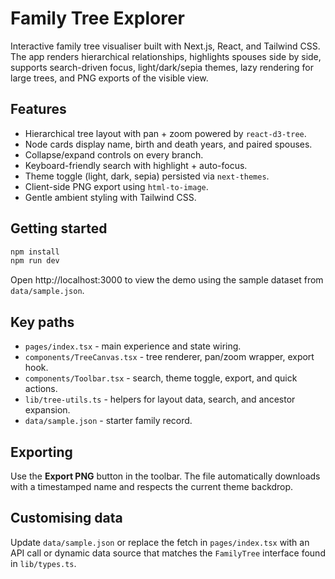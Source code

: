 # Family Tree Explorer

Interactive family tree visualiser built with Next.js, React, and Tailwind CSS. The app renders hierarchical relationships, highlights spouses side by side, supports search-driven focus, light/dark/sepia themes, lazy rendering for large trees, and PNG exports of the visible view.

## Features
- Hierarchical tree layout with pan + zoom powered by `react-d3-tree`.
- Node cards display name, birth and death years, and paired spouses.
- Collapse/expand controls on every branch.
- Keyboard-friendly search with highlight + auto-focus.
- Theme toggle (light, dark, sepia) persisted via `next-themes`.
- Client-side PNG export using `html-to-image`.
- Gentle ambient styling with Tailwind CSS.

## Getting started

```bash
npm install
npm run dev
```

Open http://localhost:3000 to view the demo using the sample dataset from `data/sample.json`.

## Key paths
- `pages/index.tsx` - main experience and state wiring.
- `components/TreeCanvas.tsx` - tree renderer, pan/zoom wrapper, export hook.
- `components/Toolbar.tsx` - search, theme toggle, export, and quick actions.
- `lib/tree-utils.ts` - helpers for layout data, search, and ancestor expansion.
- `data/sample.json` - starter family record.

## Exporting
Use the **Export PNG** button in the toolbar. The file automatically downloads with a timestamped name and respects the current theme backdrop.

## Customising data
Update `data/sample.json` or replace the fetch in `pages/index.tsx` with an API call or dynamic data source that matches the `FamilyTree` interface found in `lib/types.ts`.
